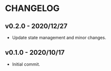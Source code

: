 # CHANGELOG

## v0.2.0 - 2020/12/27
- Update state management and minor changes.

## v0.1.0 - 2020/10/17
- Initial commit.